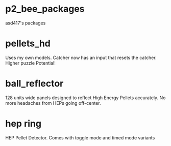 # p2_bee_packages
asd417's packages

# pellets_hd
Uses my own models.
Catcher now has an input that resets the catcher. Higher puzzle Potential!

# ball_reflector
128 units wide panels designed to reflect High Energy Pellets accurately. No more headaches from HEPs going off-center.

# hep ring
HEP Pellet Detector. Comes with toggle mode and timed mode variants
